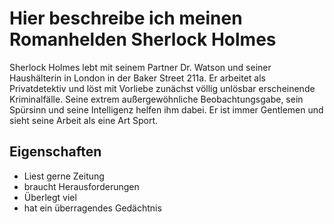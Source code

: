 # Hier beschreibe ich meinen Romanhelden Sherlock Holmes

Sherlock Holmes lebt mit seinem Partner Dr. Watson und seiner Haushälterin in London in der Baker Street 211a. Er arbeitet als Privatdetektiv und löst mit Vorliebe zunächst völlig unlösbar erscheinende Kriminalfälle. Seine extrem außergewöhnliche Beobachtungsgabe, sein Spürsinn und seine Intelligenz helfen ihm dabei. Er ist immer Gentlemen und sieht seine Arbeit als eine Art Sport.

## Eigenschaften
* Liest gerne Zeitung
* braucht Herausforderungen
* Überlegt viel
* hat ein überragendes Gedächtnis

